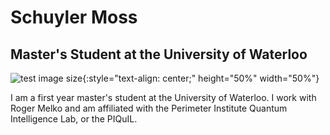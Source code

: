 # Schuyler Moss
## Master's Student at the University of Waterloo 

![test image size](/pictures/gradpic.jpg){:style="text-align: center;" height="50%" width="50%"}



I am a first year master's student at the University of Waterloo. I work with Roger Melko and am affiliated with the Perimeter Institute Quantum Intelligence Lab, or the PIQuIL.
